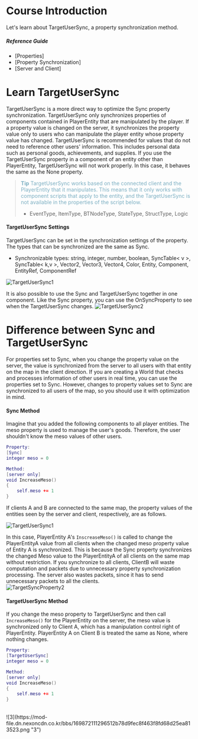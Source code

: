 # Course Introduction
Let's learn about TargetUserSync, a property synchronization method.

##### Reference Guide
* [Properties]
* [Property Synchronization]
* [Server and Client]

# Learn TargetUserSync
TargetUserSync is a more direct way to optimize the Sync property synchronization. TargetUserSync only synchronizes properties of components contained in PlayerEntity that are manipulated by the player. If a property value is changed on the server, it synchronizes the property value only to users who can manipulate the player entity whose property value has changed.
TargetUserSync is recommended for values that do not need to reference other users' information. This includes personal data such as personal goods, achievements, and supplies.
If you use the TargetUserSync property in a component of an entity other than PlayerEntity, TargetUserSync will not work properly. In this case, it behaves the same as the None property.

><span style="color: #7cafc2">**Tip**
>TargetUserSync works based on the connected client and the PlayerEntity that it manipulates. This means that it only works with component scripts that apply to the entity, and the TargetUserSync is not available in the properties of the script below.
> * EventType, ItemType, BTNodeType, StateType, StructType, Logic </span>

#### TargetUserSync Settings
TargetUserSync can be set in the synchronization settings of the property. The types that can be synchronized are the same as Sync.
* Synchronizable types: string, integer, number, boolean, SyncTable< v >, SyncTable< k,v >, Vector2, Vector3, Vector4, Color, Entity, Component, EntityRef, ComponentRef

![TargetUserSync1](https://mod-file.dn.nexoncdn.co.kr/bbs/16988033334991153af9548234020a1c66e3872cadf4a.png "TargetUserSync1")

It is also possible to use the Sync and TargetUserSync together in one component. Like the Sync property, you can use the OnSyncProperty to see when the TargetUserSync changes.
![TargetUserSync2](https://mod-file.dn.nexoncdn.co.kr/bbs/16987294568417ecb037ea67e4e35a64f34c4a401f740.png "TargetUserSync2")
# Difference between Sync and TargetUserSync
For properties set to Sync, when you change the property value on the server, the value is synchronized from the server to all users with that entity on the map in the client direction. If you are creating a World that checks and processes information of other users in real time, you can use the properties set to Sync. However, changes to property values set to Sync are synchronized to all users of the map, so you should use it with optimization in mind.

#### Sync Method
Imagine that you added the following components to all player entities. The meso property is used to manage the user's goods. Therefore, the user shouldn't know the meso values of other users.

```lua
Property:
[Sync]
integer meso = 0

Method:
[server only]
void IncreaseMeso()
{
	self.meso += 1
}
```
If clients A and B are connected to the same map, the property values of the entities seen by the server and client, respectively, are as follows.

![TargetUserSync1](https://mod-file.dn.nexoncdn.co.kr/bbs/1698802548910ae0fdd13b6e14f4ab5bd34c52b2f5cd4.png "TargetUserSync1")

In this case, PlayerEntity A's `InscreaseMeso()` is called to change the PlayerEntityA value from all clients when the changed meso property value of Entity A is synchronized. This is because the Sync property synchronizes the changed Meso value to the PlayerEntityA of all clients on the same map without restriction.
If you synchronize to all clients, ClientB will waste computation and packets due to unnecessary property synchronization processing. The server also wastes packets, since it has to send unnecessary packets to all the clients.
<br>
![TargetSyncProperty2](https://mod-file.dn.nexoncdn.co.kr/bbs/169925298455090466d29434b4a46b24070db138b88d5.png "TargetSyncProperty2")
#### TargetUserSync Method
If you change the meso property to TargetUserSync and then call `IncreaseMeso()` for the PlayerEntity on the server, the meso value is synchronized only to Client A, which has a manipulation control right of PlayerEntity. PlayerEntity A on Client B is treated the same as None, where nothing changes.

```lua
Property:
[TargetUserSync]
integer meso = 0

Method:	
[server only]
void IncreaseMeso()
{
	self.meso += 1
}
```

<br>
![3](https://mod-file.dn.nexoncdn.co.kr/bbs/169872111296512b78d9fec8f463f8fd68d25ea813523.png "3")